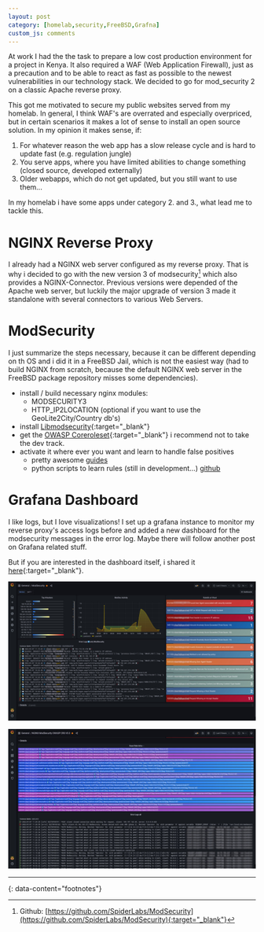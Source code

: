 ```yaml
---
layout: post
category: [homelab,security,FreeBSD,Grafna]
custom_js: comments
---
```


At work I had the the task to prepare a low cost production environment for a project in Kenya. It also required a WAF (Web Application Firewall), just as a precaution and to be able to react as fast as possible to the newest vulnerabilities in our technology stack. We decided to go for mod_security 2 on a classic Apache reverse proxy.

This got me motivated to secure my public websites served from my homelab. In general, I think WAF's are overrated and especially overpriced, but in certain scenarios it makes a lot of sense to install an open source solution. In my opinion it makes sense, if:

1. For whatever reason the web app has a slow release cycle and is hard to update fast (e.g. regulation jungle)
2. You serve apps, where you have limited abilities to change something (closed source, developed externally)
3. Older webapps, which do not get updated, but you still want to use them...

In my homelab i have some apps under category 2. and 3., what lead me to tackle this.

# NGINX Reverse Proxy

I already had a NGINX web server configured as my reverse proxy. That is why i decided to go with the new version 3 of modsecurity[^1] which also provides a NGINX-Connector. Previous versions were depended of the Apache web server, but luckily the major upgrade of version 3 made it standalone with several connectors to various Web Servers.

# ModSecurity

I just summarize the steps necessary, because it can be different depending on th OS and i did it in a FreeBSD Jail, which is not the easiest way (had to build NGINX from scratch, because the default NGINX web server in the FreeBSD package repository misses some dependencies).

* install / build necessary nginx modules:
  * MODSECURITY3
  * HTTP_IP2LOCATION (optional if you want to use the GeoLite2City/Country db's)
* install [Libmodsecurity](https://github.com/SpiderLabs/ModSecurity){:target="_blank"}
* get the [OWASP Coreroleset](https://coreruleset.org/){:target="_blank"} i recommend not to take the dev track.
* activate it where ever you want and learn to handle false positives
  * pretty awesome [guides](https://www.netnea.com/cms/nginx-modsecurity-tutorials/)
  * python scripts to learn rules (still in development...) [github](https://github.com/coffeeflash/crs-learning)

# Grafana Dashboard

I like logs, but I love visualizations! I set up a grafana instance to monitor my reverse proxy's access logs before and added a new dashboard for the modsecurity messages in the error log. Maybe there will follow another post on Grafana related stuff.

But if you are interested in the dashboard itself, i shared it [here](https://grafana.com/grafana/dashboards/15495){:target="_blank"}.

[![Grafana Modsecurity Dashboard Overview](/assets/images/modsec_grafana.jpg)](/assets/images/modsec_grafana.jpg)

[![Grafana Modsecurity Dashboard Detail1](/assets/images/modsec_grafana1.jpg)](/assets/images/modsec_grafana1.jpg)


---
{: data-content="footnotes"}

[^1]: Github: [https://github.com/SpiderLabs/ModSecurity](https://github.com/SpiderLabs/ModSecurity){:target="_blank"}
